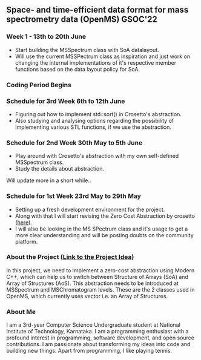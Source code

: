 ## Space- and time-efficient data format for mass spectrometry data (OpenMS) GSOC'22



### Week 1 - 13th to 20th June

- Start building the MSSpectrum class with SoA datalayout.
- Will use the current MSSPectrum class as inspiration and just work on changing the internal implementations of it's respective member functions based on the data layout policy for SoA.

### Coding Period Begins

### Schedule for 3rd Week 6th to 12th June

- Figuring out how to implement std::sort() in Crosetto's abstraction.
- Also studying and analysing options regarding the possibility of implementing various STL functions, if we use the abstraction.

### Schedule for 2nd Week 30th May to 5th June

- Play around with Crosetto's abstraction with my own self-defined MSSpectrum class.
- Study the details about abstraction.


Will update more in a short while..

### Schedule for 1st Week 23rd May to 29th May

- Setting up a fresh development environment for the project.
- Along with that I will start revising the Zero Cost Abstraction by crosetto ([here](https://github.com/crosetto/SoAvsAoS)).
- I will also be looking in the MS SPectrum class and it's usage to get a more clear understanding and will be posting doubts on the community platform.

### About the Project ([Link to the Project Idea](https://www.open-bio.org/events/gsoc/gsoc-project-ideas/))
In this project, we need to implement a zero-cost abstraction using Modern C++, which can help us to switch between Structure of Arrays (SoA) and Array of Structures (AoS). This abstraction needs to be introduced at MSSpectrum and MSChromatogram levels. These are the 2 classes used in OpenMS, which currently uses vector<Peak1D> i.e. an Array of Structures.

  
### About Me 
I am a 3rd-year Computer Science Undergraduate student at National Institute of Technology, Karnataka. I am a programming enthusiast with a profound interest in programming, software development, and open source contributions. I am passionate about transforming my ideas into code and building new things. Apart from programming, I like playing tennis.
  

  
  
